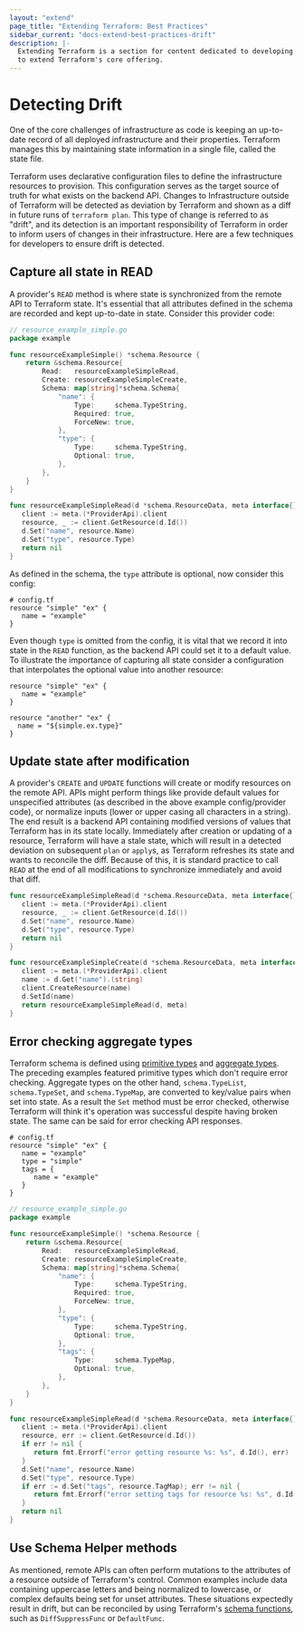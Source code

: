 ```yaml
---
layout: "extend"
page_title: "Extending Terraform: Best Practices"
sidebar_current: "docs-extend-best-practices-drift"
description: |-
  Extending Terraform is a section for content dedicated to developing Plugins
  to extend Terraform's core offering.
---
```


# Detecting Drift

One of the core challenges of infrastructure as code is keeping an up-to-date
record of all deployed infrastructure and their properties. Terraform manages
this by maintaining state information in a single file, called the state file. 

Terraform uses declarative configuration files to define the infrastructure
resources to provision. This configuration serves as the target source of truth
for what exists on the backend API. Changes to Infrastructure outside of
Terraform will be detected as deviation by Terraform and shown as a diff in
future runs of `terraform plan`. This type of change is referred to as "drift",
and its detection is an important responsibility of Terraform in order to inform
users of changes in their infrastructure. Here are a few techniques for
developers to ensure drift is detected.

## Capture all state in READ

A provider's `READ` method is where state is synchronized from the remote API to
Terraform state. It's essential that all attributes defined in the schema are
recorded and kept up-to-date in state. Consider this provider code:

```go
// resource_example_simple.go
package example

func resourceExampleSimple() *schema.Resource {
    return &schema.Resource{
        Read:   resourceExampleSimpleRead,
        Create: resourceExampleSimpleCreate,
        Schema: map[string]*schema.Schema{
            "name": {
                Type:     schema.TypeString,
                Required: true,
                ForceNew: true,
            },
            "type": {
                Type:     schema.TypeString,
                Optional: true,
            },
        },
    }
}

func resourceExampleSimpleRead(d *schema.ResourceData, meta interface{}) error {
   client := meta.(*ProviderApi).client
   resource, _ := client.GetResource(d.Id())
   d.Set("name", resource.Name)
   d.Set("type", resource.Type)
   return nil
}
```

As defined in the schema, the `type` attribute is optional, now consider this
config:

```hcl
# config.tf
resource "simple" "ex" {
   name = "example"
}
```

Even though `type` is omitted from the config, it is vital that we record it
into state in the `READ` function, as the backend API could set it to a default
value. To illustrate the importance of capturing all state consider a
configuration that interpolates the optional value into another resource:

```hcl
resource "simple" "ex" {
   name = "example"
}

resource "another" "ex" {
  name = "${simple.ex.type}"
}
```

## Update state after modification

A provider's `CREATE` and `UPDATE` functions will create or modify resources on
the remote API. APIs might perform things like provide default values for
unspecified attributes (as described in the above example config/provider code),
or normalize inputs (lower or upper casing all characters in a string). The end
result is a backend API containing modified versions of values that Terraform
has in its state locally. Immediately after creation or updating of a resource,
Terraform will have a stale state, which will result in a detected deviation on
subsequent `plan` or `apply`s, as Terraform refreshes its state and wants to
reconcile the diff. Because of this, it is standard practice to call `READ` at
the end of all modifications to synchronize immediately and avoid that diff.

```go
func resourceExampleSimpleRead(d *schema.ResourceData, meta interface{}) error {
   client := meta.(*ProviderApi).client
   resource, _ := client.GetResource(d.Id())
   d.Set("name", resource.Name)
   d.Set("type", resource.Type)
   return nil
}

func resourceExampleSimpleCreate(d *schema.ResourceData, meta interface{}) error {
   client := meta.(*ProviderApi).client
   name := d.Get("name").(string)
   client.CreateResource(name)
   d.SetId(name)
   return resourceExampleSimpleRead(d, meta)
}
```

## Error checking aggregate types

Terraform schema is defined using [primitive types][0] and [aggregate types][1].
The preceding examples featured primitive types which don't require error
checking. Aggregate types on the other hand, `schema.TypeList`,
`schema.TypeSet`, and `schema.TypeMap`, are converted to key/value pairs when
set into state. As a result the `Set` method must be error checked, otherwise
Terraform will think it's operation was successful despite having broken state.
The same can be said for error checking API responses.

```hcl
# config.tf
resource "simple" "ex" {
   name = "example"
   type = "simple"
   tags = {
      name = "example"
   }
}
```
```go
// resource_example_simple.go
package example

func resourceExampleSimple() *schema.Resource {
    return &schema.Resource{
        Read:   resourceExampleSimpleRead,
        Create: resourceExampleSimpleCreate,
        Schema: map[string]*schema.Schema{
            "name": {
                Type:     schema.TypeString,
                Required: true,
                ForceNew: true,
            },
            "type": {
                Type:     schema.TypeString,
                Optional: true,
            },
            "tags": {
                Type:     schema.TypeMap,
                Optional: true,
            },
        },
    }
}

func resourceExampleSimpleRead(d *schema.ResourceData, meta interface{}) error {
   client := meta.(*ProviderApi).client
   resource, err := client.GetResource(d.Id())
   if err != nil {
      return fmt.Errorf("error getting resource %s: %s", d.Id(), err)
   }
   d.Set("name", resource.Name)
   d.Set("type", resource.Type)
   if err := d.Set("tags", resource.TagMap); err != nil {
      return fmt.Errorf("error setting tags for resource %s: %s", d.Id(), err)
   }
   return nil
}
```

## Use Schema Helper methods

As mentioned, remote APIs can often perform mutations to the attributes of a
resource outside of Terraform's control. Common examples include data containing
uppercase letters and being normalized to lowercase, or complex defaults being
set for unset attributes. These situations expectedly result in drift, but can
be reconciled by using Terraform's [schema functions][2], such as
`DiffSuppressFunc` or `DefaultFunc`.

[0]: https://www.terraform.io/docs/extend/schemas/schema-types.html#primitive-types
[1]: https://www.terraform.io/docs/extend/schemas/schema-types.html#aggregate-types
[2]: https://www.terraform.io/docs/extend/schemas/schema-behaviors.html#function-behaviors




